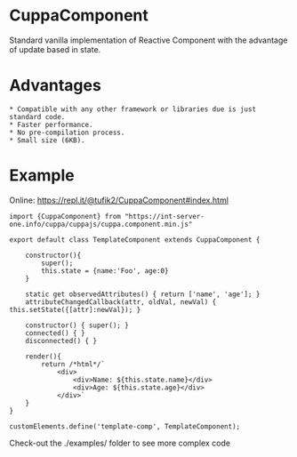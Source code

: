 # CuppaComponent

Standard vanilla implementation of Reactive Component with the advantage of update based in state.

# Advantages

    * Compatible with any other framework or libraries due is just standard code.
    * Faster performance.
    * No pre-compilation process.
    * Small size (6KB).

# Example

Online: https://repl.it/@tufik2/CuppaComponent#index.html

```
import {CuppaComponent} from "https://int-server-one.info/cuppa/cuppajs/cuppa.component.min.js"

export default class TemplateComponent extends CuppaComponent {
    
    constructor(){
        super();
        this.state = {name:'Foo', age:0}
    }
    
    static get observedAttributes() { return ['name', 'age']; }
    attributeChangedCallback(attr, oldVal, newVal) { this.setState({[attr]:newVal}); }

    constructor() { super(); }
    connected() { }
    disconnected() { }

    render(){
        return /*html*/`
            <div>
                <div>Name: ${this.state.name}</div>
                <div>Age: ${this.state.age}</div>
            </div>`
    }
}

customElements.define('template-comp', TemplateComponent);

```

Check-out the ./examples/ folder to see more complex code